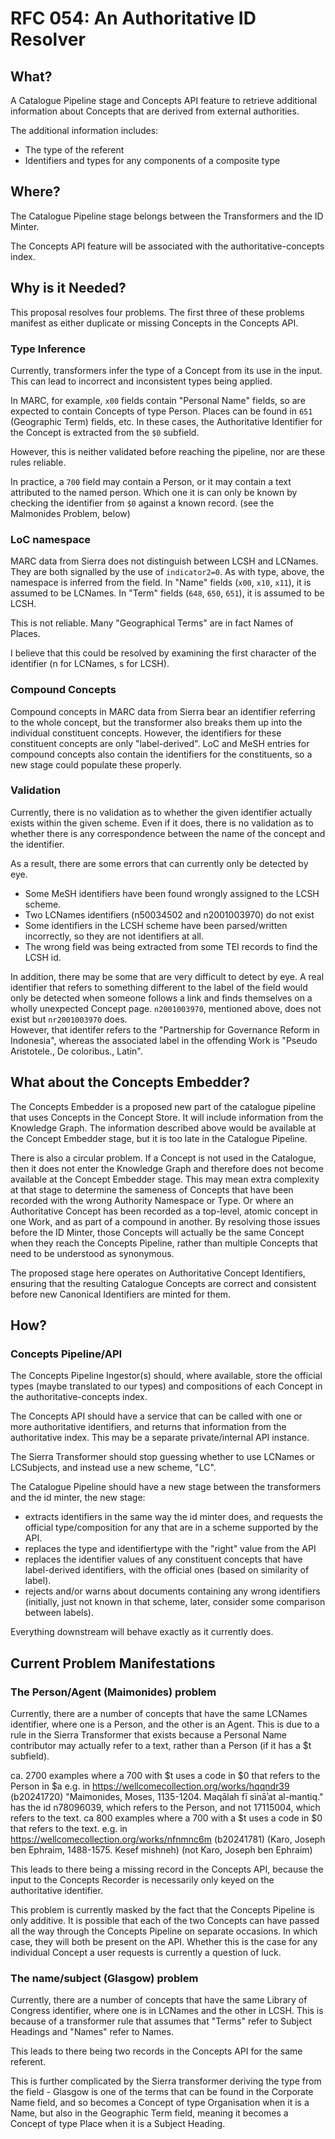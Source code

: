 # RFC 054: An Authoritative ID Resolver

## What?

A Catalogue Pipeline stage and Concepts API feature to retrieve additional information about Concepts that are derived from external authorities.

The additional information includes:

* The type of the referent
* Identifiers and types for any components of a composite type

## Where?

The Catalogue Pipeline stage belongs between the Transformers and the ID Minter.

The Concepts API feature will be associated with the authoritative-concepts index.

## Why is it Needed?

This proposal resolves four problems.  The first three of these problems manifest as either duplicate or missing Concepts in the Concepts API.

### Type Inference

Currently, transformers infer the type of a Concept from its use in the input. This can lead to incorrect and
inconsistent types being applied.

In MARC, for example, `x00` fields contain "Personal Name" fields, so are expected to contain Concepts of type Person.
Places can be found in `651` (Geographic Term) fields, etc.  In these cases, the Authoritative Identifier for the Concept 
is extracted from the `$0` subfield.

However, this is neither validated before reaching the pipeline, nor are these rules reliable.

In practice, a `700` field may contain a Person, or it may contain a text attributed to the named person.  Which one it is
can only be known by checking the identifier from `$0` against a known record. (see the Malmonides Problem, below)

### LoC namespace

MARC data from Sierra does not distinguish between LCSH and LCNames. They are both signalled by the use of `indicator2=0`.
As with type, above, the namespace is inferred from the field.  In "Name" fields (`x00`, `x10`, `x11`), it is assumed to be
LCNames. In "Term" fields (`648`, `650`, `651`), it is assumed to be LCSH.

This is not reliable.  Many "Geographical Terms" are in fact Names of Places.

I believe that this could be resolved by examining the first character of the identifier (n for LCNames, s for LCSH).

### Compound Concepts

Compound concepts in MARC data from Sierra bear an identifier referring to the whole concept, but the transformer
also breaks them up into the individual constituent concepts.  However, the identifiers for these constituent concepts 
are only "label-derived".  LoC and MeSH entries for compound concepts also contain the identifiers for the constituents,
so a new stage could populate these properly.

### Validation

Currently, there is no validation as to whether the given identifier actually exists within the given scheme.
Even if it does, there is no validation as to whether there is any correspondence between the name of the concept
and the identifier.

As a result, there are some errors that can currently only be detected by eye.

* Some MeSH identifiers have been found wrongly assigned to the LCSH scheme.  
* Two LCNames identifiers (n50034502 and n2001003970) do not exist
* Some identifiers in the LCSH scheme have been parsed/written incorrectly, so they are not identifiers at all.
* The wrong field was being extracted from some TEI records to find the LCSH id.

In addition, there may be some that are very difficult to detect by eye.  A real identifier that refers to something different
to the label of the field would only be detected when someone follows a link and finds themselves on a wholly unexpected Concept page.
`n2001003970`, mentioned above, does not exist but `nr2001003970` does.  
However, that identifer refers to the "Partnership for Governance Reform in Indonesia", whereas
the associated label in the offending Work is "Pseudo Aristotele., De coloribus., Latin".

## What about the Concepts Embedder?

The Concepts Embedder is a proposed new part of the catalogue pipeline that uses Concepts in the Concept Store.
It will include information from the Knowledge Graph.  The information described above would be available at the Concept Embedder
stage, but it is too late in the Catalogue Pipeline.

There is also a circular problem.  If a Concept is not used in the Catalogue, then it does not enter the Knowledge Graph and 
therefore does not become available at the Concept Embedder stage.  This may mean extra complexity at that stage
to determine the sameness of Concepts that have been recorded with the wrong Authority Namespace or Type.  Or where
an Authoritative Concept has been recorded as a top-level, atomic concept in one Work, and as part of a compound in another.
By resolving those issues before the ID Minter, those Concepts will actually be the same Concept when they reach the
Concepts Pipeline, rather than multiple Concepts that need to be understood as synonymous.

The proposed stage here operates on Authoritative Concept Identifiers, ensuring that the resulting Catalogue Concepts 
are correct and consistent before new Canonical Identifiers are minted for them.

## How?

### Concepts Pipeline/API
The Concepts Pipeline Ingestor(s) should, where available, store the official types (maybe translated to our types) 
and compositions of each Concept in the authoritative-concepts index.

The Concepts API should have a service that can be called with one or more authoritative identifiers, and returns that information
from the authoritative index.  This may be a separate private/internal API instance.

The Sierra Transformer should stop guessing whether to use LCNames or LCSubjects, and instead use a new scheme, "LC".

The Catalogue Pipeline should have a new stage between the transformers and the id minter, the new stage:

* extracts identifiers in the same way the id minter does, and requests the official type/composition for any that are in a scheme supported by the API.
* replaces the type and identifiertype with the "right" value from the API
* replaces the identifier values of any constituent concepts that have label-derived identifiers, with the official ones (based on similarity of label).
* rejects and/or warns about documents containing any wrong identifiers (initially, just not known in that scheme, later, consider some comparison between labels).

Everything downstream will behave exactly as it currently does.

## Current Problem Manifestations

### The Person/Agent (Maimonides) problem

Currently, there are a number of concepts that have the same LCNames identifier, where one is a Person, and the other is an Agent.
This is due to a rule in the Sierra Transformer that exists because a Personal Name contributor may actually refer to a text, rather than
a Person (if it has a $t subfield).

ca. 2700 examples where a 700 with $t uses a code in $0 that refers to the Person in $a
e.g. in https://wellcomecollection.org/works/hqqndr39 (b20241720) "Maimonides, Moses, 1135-1204. Maqālah fī sināʾat al-mantiq." has the id n78096039, which refers to the Person, and not 17115004, which refers to the text.
ca 800 examples where a 700 with a $t uses a code in $0 that refers to the text.
e.g. in https://wellcomecollection.org/works/nfnmnc6m (b20241781) (Karo, Joseph ben Ephraim, 1488-1575. Kesef mishneh) (not Karo, Joseph ben Ephraim)

This leads to there being a missing record in the Concepts API, because the input to the Concepts Recorder is necessarily only keyed on
the authoritative identifier.

This problem is currently masked by the fact that the Concepts Pipeline is only additive.  It is possible that each of the two Concepts can have passed
all the way through the Concepts Pipeline on separate occasions.  In which case, they will both be present on the API.  Whether this is the case for
any individual Concept a user requests is currently a question of luck.

### The name/subject (Glasgow) problem

Currently, there are a number of concepts that have the same Library of Congress identifier, where one is in LCNames and the other 
in LCSH.  This is because of a transformer rule that assumes that "Terms" refer to Subject Headings and "Names" refer to Names.

This leads to there being two records in the Concepts API for the same referent.

This is further complicated by the Sierra transformer deriving the type from the field - Glasgow is one of the terms that can be found 
in the Corporate Name field, and so becomes a Concept of type Organisation when it is a Name, but also in the Geographic Term field, 
meaning it becomes a Concept of type Place when it is a Subject Heading.
